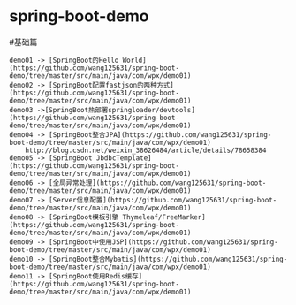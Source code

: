 # spring-boot-demo
#基础篇

	demo01 -> [SpringBoot的Hello World](https://github.com/wang125631/spring-boot-demo/tree/master/src/main/java/com/wpx/demo01)
	demo02 -> [SpringBoot配置fastjson的两种方式](https://github.com/wang125631/spring-boot-demo/tree/master/src/main/java/com/wpx/demo01)
	demo03 ->[SpringBoot热部署springloader/devtools](https://github.com/wang125631/spring-boot-demo/tree/master/src/main/java/com/wpx/demo01)
	demo04 -> [SpringBoot整合JPA](https://github.com/wang125631/spring-boot-demo/tree/master/src/main/java/com/wpx/demo01)
		http://blog.csdn.net/weixin_38626484/article/details/78658384
	demo05 -> [SpringBoot JbdbcTemplate](https://github.com/wang125631/spring-boot-demo/tree/master/src/main/java/com/wpx/demo01)
	demo06 -> [全局异常处理](https://github.com/wang125631/spring-boot-demo/tree/master/src/main/java/com/wpx/demo01)
	demo07 -> [Server信息配置](https://github.com/wang125631/spring-boot-demo/tree/master/src/main/java/com/wpx/demo01)
	demo08 -> [SpringBoot模板引擎 Thymeleaf/FreeMarker](https://github.com/wang125631/spring-boot-demo/tree/master/src/main/java/com/wpx/demo01)
	demo09 -> [SpringBoot中使用JSP](https://github.com/wang125631/spring-boot-demo/tree/master/src/main/java/com/wpx/demo01)
	demo10 -> [SpringBoot整合Mybatis](https://github.com/wang125631/spring-boot-demo/tree/master/src/main/java/com/wpx/demo01)
	demo11 -> [SpringBoot使用Redis缓存](https://github.com/wang125631/spring-boot-demo/tree/master/src/main/java/com/wpx/demo01)
	
	
	
	
	


